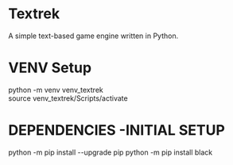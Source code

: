 # Textrek
A simple text-based game engine written in Python.

# VENV Setup
python -m venv venv_textrek  
source venv_textrek/Scripts/activate

# DEPENDENCIES -INITIAL SETUP
python -m pip install --upgrade pip
python -m pip install black  
